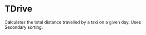 # TDrive


Calculates the total distance travelled by a taxi on a given day.
Uses Secondary sorting.
